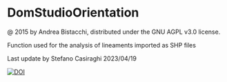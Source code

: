 # DomStudioOrientation
@ 2015 by Andrea Bistacchi, distributed under the GNU AGPL v3.0 license.

Function used for the analysis of lineaments imported as SHP files

Last update by Stefano Casiraghi 2023/04/19


[![DOI](https://zenodo.org/badge/635672016.svg)](https://zenodo.org/badge/latestdoi/635672016)

